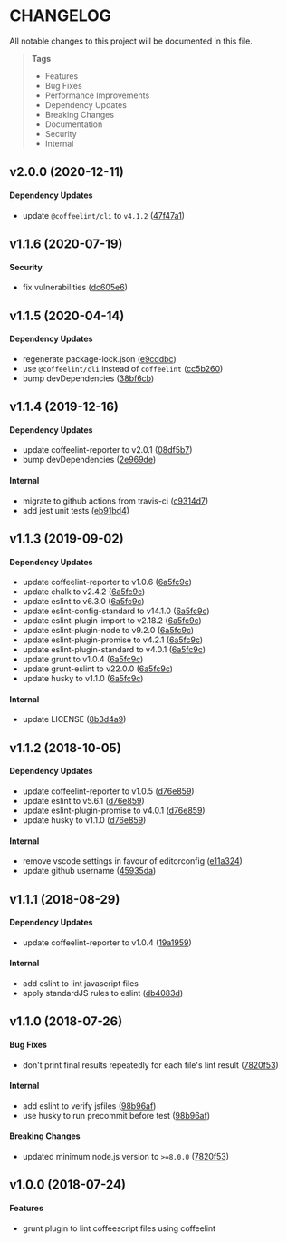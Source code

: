 # CHANGELOG

All notable changes to this project will be documented in this file.

> **Tags**
>
> - Features
> - Bug Fixes
> - Performance Improvements
> - Dependency Updates
> - Breaking Changes
> - Documentation
> - Security
> - Internal

## v2.0.0 (2020-12-11)

#### Dependency Updates

- update `@coffeelint/cli` to `v4.1.2` ([47f47a1](https://github.com/sibiraj-s/grunt-coffeelintr/commit/47f47a1))

## v1.1.6 (2020-07-19)

#### Security

- fix vulnerabilities ([dc605e6](https://github.com/sibiraj-s/grunt-coffeelintr/commit/dc605e6))

## v1.1.5 (2020-04-14)

#### Dependency Updates

- regenerate package-lock.json ([e9cddbc](https://github.com/sibiraj-s/grunt-coffeelintr/commit/e9cddbc))
- use `@coffeelint/cli` instead of `coffeelint` ([cc5b260](https://github.com/sibiraj-s/grunt-coffeelintr/commit/cc5b260))
- bump devDependencies ([38bf6cb](https://github.com/sibiraj-s/grunt-coffeelintr/commit/38bf6cb))

## v1.1.4 (2019-12-16)

#### Dependency Updates

- update coffeelint-reporter to v2.0.1 ([08df5b7](https://github.com/sibiraj-s/grunt-coffeelintr/commit/08df5b7))
- bump devDependencies ([2e969de](https://github.com/sibiraj-s/grunt-coffeelintr/commit/2e969de))

#### Internal

- migrate to github actions from travis-ci ([c9314d7](https://github.com/sibiraj-s/grunt-coffeelintr/commit/c9314d7))
- add jest unit tests ([eb91bd4](https://github.com/sibiraj-s/grunt-coffeelintr/commit/eb91bd4))

## v1.1.3 (2019-09-02)

#### Dependency Updates

- update coffeelint-reporter to v1.0.6 ([6a5fc9c](https://github.com/sibiraj-s/grunt-coffeelintr/commit/6a5fc9c))
- update chalk to v2.4.2 ([6a5fc9c](https://github.com/sibiraj-s/grunt-coffeelintr/commit/6a5fc9c))
- update eslint to v6.3.0 ([6a5fc9c](https://github.com/sibiraj-s/grunt-coffeelintr/commit/6a5fc9c))
- update eslint-config-standard to v14.1.0 ([6a5fc9c](https://github.com/sibiraj-s/grunt-coffeelintr/commit/6a5fc9c))
- update eslint-plugin-import to v2.18.2 ([6a5fc9c](https://github.com/sibiraj-s/grunt-coffeelintr/commit/6a5fc9c))
- update eslint-plugin-node to v9.2.0 ([6a5fc9c](https://github.com/sibiraj-s/grunt-coffeelintr/commit/6a5fc9c))
- update eslint-plugin-promise to v4.2.1 ([6a5fc9c](https://github.com/sibiraj-s/grunt-coffeelintr/commit/6a5fc9c))
- update eslint-plugin-standard to v4.0.1 ([6a5fc9c](https://github.com/sibiraj-s/grunt-coffeelintr/commit/6a5fc9c))
- update grunt to v1.0.4 ([6a5fc9c](https://github.com/sibiraj-s/grunt-coffeelintr/commit/6a5fc9c))
- update grunt-eslint to v22.0.0 ([6a5fc9c](https://github.com/sibiraj-s/grunt-coffeelintr/commit/6a5fc9c))
- update husky to v1.1.0 ([6a5fc9c](https://github.com/sibiraj-s/grunt-coffeelintr/commit/6a5fc9c))

#### Internal

- update LICENSE ([8b3d4a9](https://github.com/sibiraj-s/grunt-coffeelintr/commit/8b3d4a9))

## v1.1.2 (2018-10-05)

#### Dependency Updates

- update coffeelint-reporter to v1.0.5 ([d76e859](https://github.com/sibiraj-s/grunt-coffeelintr/commit/d76e859))
- update eslint to v5.6.1 ([d76e859](https://github.com/sibiraj-s/grunt-coffeelintr/commit/d76e859))
- update eslint-plugin-promise to v4.0.1 ([d76e859](https://github.com/sibiraj-s/grunt-coffeelintr/commit/d76e859))
- update husky to v1.1.0 ([d76e859](https://github.com/sibiraj-s/grunt-coffeelintr/commit/d76e859))

#### Internal

- remove vscode settings in favour of editorconfig ([e11a324](https://github.com/sibiraj-s/grunt-coffeelintr/commit/e11a324))
- update github username ([45935da](https://github.com/sibiraj-s/grunt-coffeelintr/commit/45935da))

## v1.1.1 (2018-08-29)

#### Dependency Updates

- update coffeelint-reporter to v1.0.4 ([19a1959](https://github.com/sibiraj-s/grunt-coffeelintr/commit/19a1959))

#### Internal

- add eslint to lint javascript files
- apply standardJS rules to eslint ([db4083d](https://github.com/sibiraj-s/grunt-coffeelintr/commit/db4083d))

## v1.1.0 (2018-07-26)

#### Bug Fixes

- don't print final results repeatedly for each file's lint result ([7820f53](https://github.com/sibiraj-s/grunt-coffeelintr/commit/7820f53))

#### Internal

- add eslint to verify jsfiles ([98b96af](https://github.com/sibiraj-s/grunt-coffeelintr/commit/98b96af))
- use husky to run precommit before test ([98b96af](https://github.com/sibiraj-s/grunt-coffeelintr/commit/98b96af))

#### Breaking Changes

- updated minimum node.js version to `>=8.0.0` ([7820f53](https://github.com/sibiraj-s/grunt-coffeelintr/commit/7820f53))

## v1.0.0 (2018-07-24)

#### Features

- grunt plugin to lint coffeescript files using coffeelint
